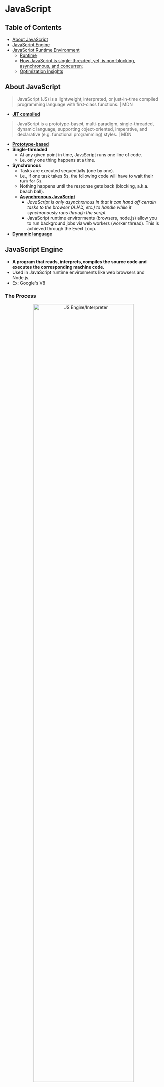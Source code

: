# JavaScript

## Table of Contents
- [About JavaScript](#about-javascript)
- [JavaScript Engine](#javascript-engine)
- [JavaScript Runtime Environment](#javascript-runtime-environment)
  - [Runtime](#runtime)
  - [How JavaScript is single-threaded, yet, is non-blocking, asynchronous, and concurrent](how-javascript-is-single-threaded-yet-is-non-blocking-asynchronous-and-concurrent)
  - [Optimization Insights](#optimization-insights)

## About JavaScript
> JavaScript (JS) is a lightweight, interpreted, or just-in-time compiled programming language with first-class functions. | MDN
- **[JIT compiled](https://github.com/Kakamotobi/Learned/blob/main/Computer%20Science/Basics.md#just-in-timejit-compiler)**

> JavaScript is a prototype-based, multi-paradigm, single-threaded, dynamic language, supporting object-oriented, imperative, and declarative (e.g. functional programming) styles. | MDN
- **[Prototype-based](https://github.com/Kakamotobi/Learned/blob/main/JS/Prototypes-Classes-OOP/Prototypes-Classes-OOP.md)**
- **Single-threaded**
  - At any given point in time, JavaScript runs one line of code.
  - i.e. only one thing happens at a time.
- **Synchronous**
  - Tasks are executed sequentially (one by one).
  - i.e., if one task takes 5s, the following code will have to wait their turn for 5s.
  - Nothing happens until the response gets back (blocking, a.k.a. beach ball).
  - **[Asynchronous JavaScript](https://github.com/Kakamotobi/Learned/blob/main/JS/Asynchronous/Async.md)**
    - *JavaScript is only asynchronous in that it can hand off certain tasks to the browser (AJAX, etc.) to handle while it synchronously runs through the script.*
    - JavaScript runtime environments (browsers, node.js) allow you to run background jobs via web workers (worker thread). This is achieved through the Event Loop.
- **[Dynamic language](https://github.com/Kakamotobi/Learned/blob/main/Computer%20Science/Basics.md#dynamic-typing)**

## JavaScript Engine
- **A program that reads, interprets, compiles the source code and executes the corresponding machine code.**
- Used in JavaScript runtime environments like web browsers and Node.js.
- Ex: Google's V8
### The Process
<p align="center">
  <img src="https://github.com/Kakamotobi/Learned/blob/main/JS/refImg/js-engine.png" alt="JS Engine/Interpreter" width="80%" />
</p>

1. **Parser**
    - While parsing through the HTML, JS script tags are encountered. 
    - The source code in these scripts are loaded to a byte stream decoder as a UTF-16 byte stream.
    - The byte stream decoder decodes the bytes into token and sends to the parser.
2. **Abstract Syntax Tree (AST)**
    - The parser creates nodes based on the tokens it receives.
    - These nodes are used to create an AST.
3. **Interpreter**
    - The interpreter walks through the AST and generates byte code, reading the code line by line.
    - When the byte code is generated, the AST is deleted, clearing up memory space.
    - Note: interpreters running the same code multiple times can get slow, so compiler is used for those code.
4. **Profiler**
    - Monitors and watches code to optimize it.
5. **Compiler**
    - The compiler works ahead of time and creates a translation of the source code into machine language.
    - Ex: Babel (modern JS to browser compatible JS), Typescript (transcompiles to JS).

## JavaScript Runtime Environment
- **The location/environment where your program will be executed in.**
  - Ex: web browsers' (Ex: chrome, firefox, safari) runtime environment, Node.js.
- It uses a JavaScript engine and provides APIs for some functionalities.
  - Browser APIs Ex: DOM manipulation APIs, window and document APIs.
  - Node.js APIs Ex: APIs for server application (require, process, buffer APIs).
### "Runtime"
- Refers to the period when your program is executing commands (after compilation, if compiled).
- **Runtime error** refers to an error that occurs while a program is running.
  - Distingiushed from *syntax* errors and *compilation* errors, which occur before a program is run.
- When a program is in runtime, the application is loaded into memory (RAM). When the program is done, the runtime period ends and the memory that was being used by the program is made available again.
### The Process
1) The JS engine begins executing the script line by line.
2) Declared variables and objects are stored in the **Memory Heap**.
3) Function calls are added to the **Call Stack**.
    - Any callbacks are added to the **Call Stack**.
      - If the stack size exceeds what it had available, this leads to a "stack overflow" error.
    - If the function is an asynchronous task, it is passed on over to the **Web APIs** to deal with.
    - When the current function is done executing, it is removed from the **Call Stack**. The JS engine resumes executing the script from where it left off. 
4) Once the asynchronous task is done, it is pushed onto either the **Microtask Queue** or the **Callback Queue**.
5) When the **Call Stack** is empty, the **Event Loop** takes the finished task waiting in the **Microtask Queue** or **Callback Queue** back onto the **Call Stack** to be executed.

<p align="center">
  <img src="https://github.com/Kakamotobi/Learned/blob/main/JS/refImg/js-runtime-environment.png" alt="JS Runtime Environment" width="80%" />
</p>

#### JS Engine
##### Memory Heap
- **The place where variables, objects, etc. used by the JavaScript program are stored in.**
  - Ex: when a variable is declared, a location in the memory heap is allocated to the variable.
- It is the free space inside your OS.
  - This memory is limited.
###### Memory Management
- **Memory Leak**
  - Memory leak occurs if all references to the variable is lost and there is no way to access it anymore.
  - JavaScript provides **garbage collection**, which detects and reclaims space allocated to variables that are out of context and will not be used further.
    - V8's garbage collector uses an algorithm called Mark and Sweep.
    - *However, developers still need to care for memory management since garbage collection is just an approximation and it is difficult to exactly determine whether or not the allocated memory is no longer needed.*
  - Some common causes of memory leak:
    - Global variables
      - They will take up space throught the execution of the program even if they are not needed.
    - Event listeners
      - If they are not removed when the user "goes" to another page in an SPA, they keep adding up and taking memory.
    - Removed DOM elements
      - Even if the DOM element is removed, the memory is not reclaimed because it is still being referenced to in the event listener.
##### Call Stack
- **The stack data structure where function execution contexts are placed when the function is called.**
  - It is the mechanism that the JS engine uses to keep track of its place in a script and what's being executed.
- Functions are popped off from the call stack when they return or if they are API calls, which are delegated to the **Web API container** (browser).
- Each thread has its own call stack.
  - Therefore, single-threaded languages have one call stack.
  - Whereas, multi-threaded languages have multiple call stacks.
#### Event Loop
- **Responsible for executing the code, collecting and processing events, and executing queued sub-tasks.**
- A mechanism on the browser, not the JavaScript engine.
- It's job is to manage the call stack and callback queue.
  - If the call stack is empty, the event loop takes the first thing in the callback queue and pushes it onto the stack.
- This is what essentially allows a single-threaded language like JavaScript to be able to execute tasks asynchronously.
#### Web APIs
- **These are part of the JS engine (i.e. V8 does not take care of these).**
- These are extra things that the browser takes care of.
- Ex: DOM, AJAX requests, Events, `setTimeout()`.
#### Queues
- The Event Loop uses two queues to handle different tasks: **Callbacks** and **Microtasks**.
  - **These queues are where asynchronous code, when done, are pushed to, waiting to be pushed back to the call stack.**
  - The **Microtask Queue** has a higher priority than the **Callback Queue**.
    - Therefore, all tasks on the **Microtask Queue** is first taken care of before tasks on the **Callback Queue**.
    - Example
      ```js
      console.log("I was executed in the Call Stack");
      
      setTimeout(() => console.log("Callback Queue 1"), 0);
      setTimeout(() => console.log("Callback Queue 2"), 0);
      
      Promise.resolve().then(() => console.log("Microtask Queue 1"));
      Promise.resolve().then(() => console.log("Microtask Queue 2"));
      ```
      ```js
      // I was executed in the Call Stack
      // Microtask Queue 1
      // Microtask Queue 2
      // Callback Queue 1
      // Callback Queue 2
      ```
- Both queues contain callbacks.
##### Callback Queue/Task Queue
- **Tasks that are placed in the Callback Queue include callbacks from timers (`setTimeout()`, `setInterval()`), `requestAnimationFrame()`, UI rendering, etc.**
- Ex: the callback function in `setTimeout()` is placed in the Callback Queue.
##### Microtask Queue
- **Tasks that are placed in the Microtask Queue include callbacks from Promises, MutationObserver.**
- Ex: the callback function in `fetch()` is placed in the Microtask Queue.
### How JavaScript is single-threaded, yet, is non-blocking, asynchronous, and concurrent
- The reason JavaScript is able to do things concurrently is because the browser is more than just the runtime.
- The Web APIs take care of asynchronous tasks (Ex: API call). While the asynchronous task is running, code can run on the **Call Stack** (synchronously). Hence, JS can be *non-blocking*.
- If the **Call Stack** is empty, the **Event Loop** takes the first task waiting in the **Microtask Queue** or, if none, the first task in the **Callback Queue** and pushes it to the **Call Stack**.
### Optimization Insights
- The browser would like to repaint the screen asap. But it is constrained by the script.
  - It cannot render if there is code on the **Call Stack**. It has to wait until the stack is clear.
  - Rendering has a higher priority than **Callback Queue**.
    - The browser will render inbetween tasks in the **Callback Queue**.
  - When the render is blocked, users cannot interact with the screen.
- Having slow code on the **Call Stack** ("blocking the event loop") or long callbacks can block code.
  - The browser will not be able to do what it needs to (Ex: create a nice fluid UI).
  - Callbacks should be kept relatively short and simple.
- Do not flood the **Callback Queue**.
  - Ex: scroll animations don't take up the call stack a lot but can flood the callback queue.
  - Possible solution: debouncing.

## Reference
[JavaScript | MDN](https://developer.mozilla.org/en-US/docs/Web/JavaScript)  
[Introduction to JavaScript Runtime Environments](https://www.codecademy.com/articles/introduction-to-javascript-runtime-environments)  
[Runtime Definition](https://techterms.com/definition/runtime)  
[Why JavaScript is a single-thread language that can be non-blocking ? - GeeksforGeeks](https://www.geeksforgeeks.org/why-javascript-is-a-single-thread-language-that-can-be-non-blocking/)  
[A brief explanation of the Javascript Engine and Runtime | Medium](https://medium.com/@sanderdebr/a-brief-explanation-of-the-javascript-engine-and-runtime-a0c27cb1a397)  
[Uncover the JavaScript: Engine vs Runtime](https://medium.com/@misbahulalam/uncover-the-javascript-engine-vs-runtime-6556ef449634)  
[How Does JavaScript Really Work? (Part 2) | by Priyesh Patel | Bits and Pieces](https://blog.bitsrc.io/how-does-javascript-work-part-2-40cc15360bc)  
[Memory Management - JavaScript | MDN](https://developer.mozilla.org/en-US/docs/Web/JavaScript/Memory_Management)  
[Call stack - MDN Web Docs Glossary](https://developer.mozilla.org/en-US/docs/Glossary/Call_stack)  
[The event loop - JavaScript | MDN](https://developer.mozilla.org/en-US/docs/Web/JavaScript/EventLoop)  
[What is the difference between Microtask Queue and Callback Queue in asynchronous JavaScript ? - GeeksforGeeks](https://www.geeksforgeeks.org/what-is-the-difference-between-microtask-queue-and-callback-queue-in-asynchronous-javascript/)  
